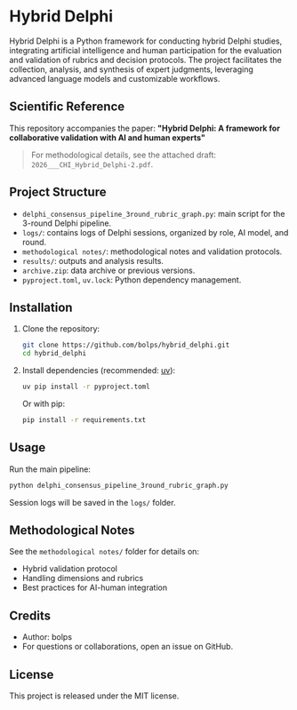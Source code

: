 # Hybrid Delphi

Hybrid Delphi is a Python framework for conducting hybrid Delphi studies, integrating artificial intelligence and human participation for the evaluation and validation of rubrics and decision protocols. The project facilitates the collection, analysis, and synthesis of expert judgments, leveraging advanced language models and customizable workflows.

## Scientific Reference
This repository accompanies the paper:
**"Hybrid Delphi: A framework for collaborative validation with AI and human experts"**

> For methodological details, see the attached draft: `2026___CHI_Hybrid_Delphi-2.pdf`.

## Project Structure
- `delphi_consensus_pipeline_3round_rubric_graph.py`: main script for the 3-round Delphi pipeline.
- `logs/`: contains logs of Delphi sessions, organized by role, AI model, and round.
- `methodological notes/`: methodological notes and validation protocols.
- `results/`: outputs and analysis results.
- `archive.zip`: data archive or previous versions.
- `pyproject.toml`, `uv.lock`: Python dependency management.

## Installation
1. Clone the repository:
   ```bash
   git clone https://github.com/bolps/hybrid_delphi.git
   cd hybrid_delphi
   ```
2. Install dependencies (recommended: [uv](https://github.com/astral-sh/uv)):
   ```bash
   uv pip install -r pyproject.toml
   ```
   Or with pip:
   ```bash
   pip install -r requirements.txt
   ```

## Usage
Run the main pipeline:
```bash
python delphi_consensus_pipeline_3round_rubric_graph.py
```
Session logs will be saved in the `logs/` folder.

## Methodological Notes
See the `methodological notes/` folder for details on:
- Hybrid validation protocol
- Handling dimensions and rubrics
- Best practices for AI-human integration

## Credits
- Author: bolps
- For questions or collaborations, open an issue on GitHub.

## License
This project is released under the MIT license.
